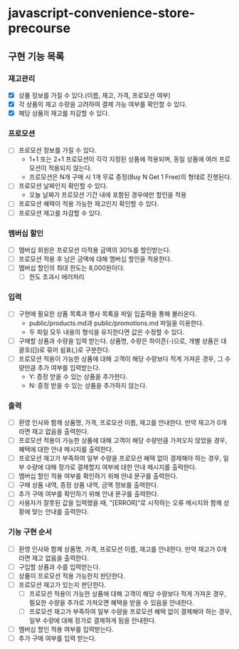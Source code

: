 # javascript-convenience-store-precourse

## 구현 기능 목록

### 재고관리

- [x] 상품 정보를 가질 수 있다.(이름, 재고, 가격, 프로모션 여부)
- [x] 각 상품의 재고 수량을 고려하여 결제 가능 여부를 확인할 수 있다.
- [x] 해당 상품의 재고를 차감할 수 있다.

### 프로모션

- [ ] 프로모션 정보를 가질 수 있다.
  - 1+1 또는 2+1 프로모션이 각각 지정된 상품에 적용되며, 동일 상품에 여러 프로모션이 적용되지 않는다.
  - 프로모션은 N개 구매 시 1개 무료 증정(Buy N Get 1 Free)의 형태로 진행된다.
- [ ] 프로모션 날짜인지 확인할 수 있다.
  - 오늘 날짜가 프로모션 기간 내에 포함된 경우에만 할인을 적용
- [ ] 프로모션 혜택이 적용 가능한 재고인지 확인할 수 있다.
- [ ] 프로모션 재고를 차감할 수 있다.

### 멤버십 할인

- [ ] 멤버십 회원은 프로모션 미적용 금액의 30%를 할인받는다.
- [ ] 프로모션 적용 후 남은 금액에 대해 멤버십 할인을 적용한다.
- [ ] 멤버십 할인의 최대 한도는 8,000원이다.
  - [ ] 한도 초과시 에러처리

### 입력

- [ ] 구현에 필요한 상품 목록과 행사 목록을 파일 입출력을 통해 불러온다.
  - public/products.md과 public/promotions.md 파일을 이용한다.
  - 두 파일 모두 내용의 형식을 유지한다면 값은 수정할 수 있다.
- [ ] 구매할 상품과 수량을 입력 받는다. 상품명, 수량은 하이픈(-)으로, 개별 상품은 대괄호([])로 묶어 쉼표(,)로 구분한다.
- [ ] 프로모션 적용이 가능한 상품에 대해 고객이 해당 수량보다 적게 가져온 경우, 그 수량만큼 추가 여부를 입력받는다.
  - Y: 증정 받을 수 있는 상품을 추가한다.
  - N: 증정 받을 수 있는 상품을 추가하지 않는다.

### 출력

- [ ] 환영 인사와 함께 상품명, 가격, 프로모션 이름, 재고를 안내한다. 만약 재고가 0개라면 재고 없음을 출력한다.
- [ ] 프로모션 적용이 가능한 상품에 대해 고객이 해당 수량만큼 가져오지 않았을 경우, 혜택에 대한 안내 메시지를 출력한다.
- [ ] 프로모션 재고가 부족하여 일부 수량을 프로모션 혜택 없이 결제해야 하는 경우, 일부 수량에 대해 정가로 결제할지 여부에 대한 안내 메시지를 출력한다.
- [ ] 멤버십 할인 적용 여부를 확인하기 위해 안내 문구를 출력한다.
- [ ] 구매 상품 내역, 증정 상품 내역, 금액 정보를 출력한다.
- [ ] 추가 구매 여부를 확인하기 위해 안내 문구를 출력한다.
- [ ] 사용자가 잘못된 값을 입력했을 때, "[ERROR]"로 시작하는 오류 메시지와 함께 상황에 맞는 안내를 출력한다.

### 기능 구현 순서

- [ ] 환영 인사와 함께 상품명, 가격, 프로모션 이름, 재고를 안내한다. 만약 재고가 0개라면 재고 없음을 출력한다.
- [ ] 구입할 상품과 수를 입력받는다.
- [ ] 상품이 프로모션 적용 가능한지 판단한다.
- [ ] 프로모션 재고가 있는지 판단한다.
  - [ ] 프로모션 적용이 가능한 상품에 대해 고객이 해당 수량보다 적게 가져온 경우, 필요한 수량을 추가로 가져오면 혜택을 받을 수 있음을 안내한다.
  - [ ] 프로모션 재고가 부족하여 일부 수량을 프로모션 혜택 없이 결제해야 하는 경우, 일부 수량에 대해 정가로 결제하게 됨을 안내한다.
- [ ] 멤버십 할인 적용 여부를 입력받는다.
- [ ] 추가 구매 여부를 입력 받는다.
